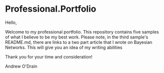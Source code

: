# Professional.Portfolio

Hello,

Welcome to my professional portfolio. This repository contains five samples of what I believe to be
my best work. Please note, in the third sample's README.md, there are links to a two part article 
that I wrote on Bayesian Networks. This will give you an idea of my writing abilities 

Thank you for your time and consideration! 

Andrew O'Drain
